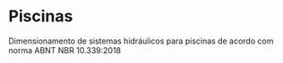 # Piscinas
Dimensionamento de sistemas hidráulicos para piscinas de acordo com norma ABNT NBR 10.339:2018
